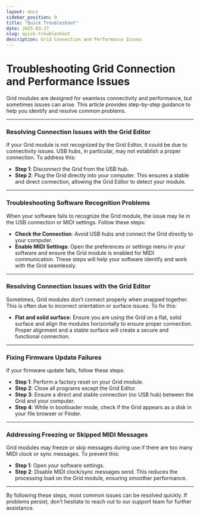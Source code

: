 ```yaml
---
layout: docs
sidebar_position: 0
title: "Quick Troubleshoot"
date: 2025-03-27
slug: quick-troubleshoot
description: Grid Connection and Performance Issues
---
```


# Troubleshooting Grid Connection and Performance Issues

Grid modules are designed for seamless connectivity and performance, but sometimes issues can arise. This article provides step-by-step guidance to help you identify and resolve common problems.

---

### Resolving Connection Issues with the Grid Editor

If your Grid module is not recognized by the Grid Editor, it could be due to connectivity issues. USB hubs, in particular, may not establish a proper connection. To address this:

- **Step 1**: Disconnect the Grid from the USB hub.
- **Step 2**: Plug the Grid directly into your computer.
  This ensures a stable and direct connection, allowing the Grid Editor to detect your module.

---

### Troubleshooting Software Recognition Problems

When your software fails to recognize the Grid module, the issue may lie in the USB connection or MIDI settings. Follow these steps:

- **Check the Connection**: Avoid USB hubs and connect the Grid directly to your computer.
- **Enable MIDI Settings**: Open the preferences or settings menu in your software and ensure the Grid module is enabled for MIDI communication.
  These steps will help your software identify and work with the Grid seamlessly.

---

### Resolving Connection Issues with the Grid Editor

Sometimes, Grid modules don’t connect properly when snapped together. This is often due to incorrect orientation or surface issues. To fix this:

- **Flat and solid surface:** Ensure you are using the Grid on a flat, solid surface and align the modules horizontally to ensure proper connection.
  Proper alignment and a stable surface will create a secure and functional connection.

---

### Fixing Firmware Update Failures

If your firmware update fails, follow these steps:

- **Step 1**: Perform a factory reset on your Grid module.
- **Step 2**: Close all programs except the Grid Editor.
- **Step 3**: Ensure a direct and stable connection (no USB hub) between the Grid and your computer.
- **Step 4**: While in bootloader mode, check if the Grid appears as a disk in your file browser or Finder.

---

### Addressing Freezing or Skipped MIDI Messages

Grid modules may freeze or skip messages during use if there are too many MIDI clock or sync messages. To prevent this:

- **Step 1**: Open your software settings.
- **Step 2**: Disable MIDI clock/sync messages send.
  This reduces the processing load on the Grid module, ensuring smoother performance.

---

By following these steps, most common issues can be resolved quickly. If problems persist, don’t hesitate to reach out to our support team for further assistance.

